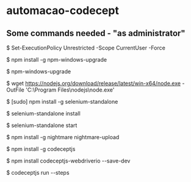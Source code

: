 # automacao-codecept

## Some commands needed - "as administrator"
$ Set-ExecutionPolicy Unrestricted -Scope CurrentUser -Force

$ npm install -g npm-windows-upgrade

$ npm-windows-upgrade

$ wget https://nodejs.org/download/release/latest/win-x64/node.exe -OutFile 'C:\Program Files\nodejs\node.exe'


$ [sudo] npm install -g selenium-standalone

$ selenium-standalone install

$ selenium-standalone start



$ npm install -g nightmare nightmare-upload

$ npm install -g codeceptjs

$ npm install codeceptjs-webdriverio --save-dev

$ codeceptjs run --steps